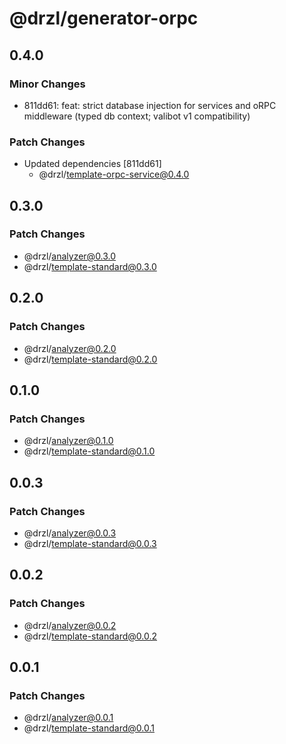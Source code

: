 # @drzl/generator-orpc

## 0.4.0

### Minor Changes

- 811dd61: feat: strict database injection for services and oRPC middleware (typed db context; valibot v1 compatibility)

### Patch Changes

- Updated dependencies [811dd61]
  - @drzl/template-orpc-service@0.4.0

## 0.3.0

### Patch Changes

- @drzl/analyzer@0.3.0
- @drzl/template-standard@0.3.0

## 0.2.0

### Patch Changes

- @drzl/analyzer@0.2.0
- @drzl/template-standard@0.2.0

## 0.1.0

### Patch Changes

- @drzl/analyzer@0.1.0
- @drzl/template-standard@0.1.0

## 0.0.3

### Patch Changes

- @drzl/analyzer@0.0.3
- @drzl/template-standard@0.0.3

## 0.0.2

### Patch Changes

- @drzl/analyzer@0.0.2
- @drzl/template-standard@0.0.2

## 0.0.1

### Patch Changes

- @drzl/analyzer@0.0.1
- @drzl/template-standard@0.0.1
